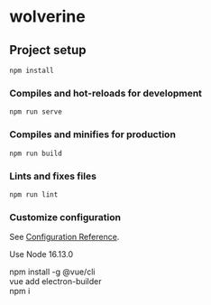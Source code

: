 # wolverine

## Project setup
```
npm install
```

### Compiles and hot-reloads for development
```
npm run serve
```

### Compiles and minifies for production
```
npm run build
```

### Lints and fixes files
```
npm run lint
```

### Customize configuration
See [Configuration Reference](https://cli.vuejs.org/config/).


Use Node 16.13.0</br>

npm install -g @vue/cli</br>
vue add electron-builder</br>
npm i</br>


